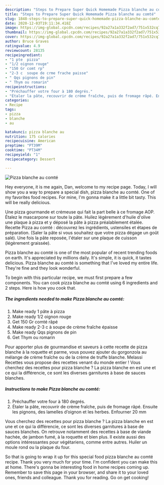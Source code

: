 ```yaml
---
description: "Steps to Prepare Super Quick Homemade Pizza blanche au comté"
title: "Steps to Prepare Super Quick Homemade Pizza blanche au comté"
slug: 1848-steps-to-prepare-super-quick-homemade-pizza-blanche-au-comte
date: 2020-12-03T19:11:34.418Z
image: https://img-global.cpcdn.com/recipes/92a27a1a332f2ad7/751x532cq70/pizza-blanche-au-comte-photo-principale-de-la-recette.jpg
thumbnail: https://img-global.cpcdn.com/recipes/92a27a1a332f2ad7/751x532cq70/pizza-blanche-au-comte-photo-principale-de-la-recette.jpg
cover: https://img-global.cpcdn.com/recipes/92a27a1a332f2ad7/751x532cq70/pizza-blanche-au-comte-photo-principale-de-la-recette.jpg
author: Bruce Graves
ratingvalue: 4.9
reviewcount: 28135
recipeingredient:
- "1 pte  pizza"
- "1/2 oignon rouge"
- "150 Gr comt rp"
- "2-3 c  soupe de crme frache paisse"
- " Qqs pignons de pin"
- " Thym ou romarin"
recipeinstructions:
- "Préchauffer votre four à 180 degrés."
- "Étaler la pâte, recouvrir de crème fraîche, puis de fromage râpé. Ensuite les pignons, des lamelles d’oignon et les herbes. Enfourner 20 mm"
categories:
- Recipe
tags:
- pizza
- blanche
- au

katakunci: pizza blanche au 
nutrition: 175 calories
recipecuisine: American
preptime: "PT39M"
cooktime: "PT34M"
recipeyield: "1"
recipecategory: Dessert

---
```



![Pizza blanche au comté](https://img-global.cpcdn.com/recipes/92a27a1a332f2ad7/751x532cq70/pizza-blanche-au-comte-photo-principale-de-la-recette.jpg)

Hey everyone, it is me again, Dan, welcome to my recipe page. Today, I will show you a way to prepare a special dish, pizza blanche au comté. One of my favorites food recipes. For mine, I'm gonna make it a little bit tasty. This will be really delicious.

Une pizza gourmande et crémeuse qui fait la part belle à ce fromage AOP. Étalez le mascarpone sur toute la pâte. Huilez légèrement d&#39;huile d&#39;olive une plaque à pizza et y déposé la pâte à pizza préalablement étalée. Recette Pizza au comté : découvrez les ingrédients, ustensiles et étapes de préparation. (Saler la pâte si vous souhaitez que votre pizza dégage un goût salé). Une fois la pâte reposée, l&#39;étaler sur une plaque de cuisson (légèrement graissée).

Pizza blanche au comté is one of the most popular of recent trending foods on earth. It's appreciated by millions daily. It's simple, it is quick, it tastes delicious. Pizza blanche au comté is something that I've loved my entire life. They're fine and they look wonderful.


To begin with this particular recipe, we must first prepare a few components. You can cook pizza blanche au comté using 6 ingredients and 2 steps. Here is how you cook that.

<!--inarticleads1-->

##### The ingredients needed to make Pizza blanche au comté:

1. Make ready 1 pâte à pizza
1. Make ready 1/2 oignon rouge
1. Get 150 Gr comté râpé
1. Make ready 2-3 c à soupe de crème fraîche épaisse
1. Make ready  Qqs pignons de pin
1. Get  Thym ou romarin


Pour apporter plus de gourmandise et saveurs à cette recette de pizza blanche à la roquette et parme, vous pouvez ajouter du gorgonzola au mélange de crème fraîche ou de la crème de truffe blanche. Melassi Recettes vous propose des recettes venant du monde entier ! Vous cherchez des recettes pour pizza blanche ? La pizza blanche en est une et ce qui la différencie, ce sont les diverses garnitures à base de sauces blanches. 

<!--inarticleads2-->

##### Instructions to make Pizza blanche au comté:

1. Préchauffer votre four à 180 degrés.
1. Étaler la pâte, recouvrir de crème fraîche, puis de fromage râpé. Ensuite les pignons, des lamelles d’oignon et les herbes. Enfourner 20 mm


Vous cherchez des recettes pour pizza blanche ? La pizza blanche en est une et ce qui la différencie, ce sont les diverses garnitures à base de sauces blanches. On retrouve notamment des recettes à base de viande hachée, de jambon fumé, à la roquette et bien plus. Il existe aussi des options intéressantes pour végétariens, comme entre autres. Huiler un moule rond ou la plaque du four. 

So that is going to wrap it up for this special food pizza blanche au comté recipe. Thank you very much for your time. I'm confident you can make this at home. There's gonna be interesting food in home recipes coming up. Remember to save this page in your browser, and share it to your loved ones, friends and colleague. Thank you for reading. Go on get cooking!

